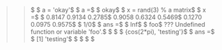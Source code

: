 >>$
>>$
>> a = 'okay'$
$
a =$
$
okay$
$
>> x = rand(3)    % a matrix$
$
x =$
$
    0.8147    0.9134    0.2785$
    0.9058    0.6324    0.5469$
    0.1270    0.0975    0.9575$
$
>> 1/0$
$
ans =$
$
   Inf$
$
>> foo$
??? Undefined function or variable 'foo'.$
$
>>$
>>$
>> {cos(2*pi), 'testing'}$
$
ans =$
$
    [1]    'testing'$
$
>>$
>>$
>>$
